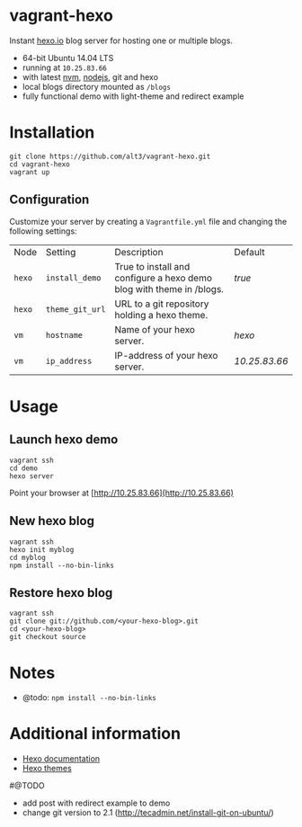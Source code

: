 vagrant-hexo
============

Instant [hexo.io](http://hexo.io) blog server for hosting one or multiple blogs.

- 64-bit Ubuntu 14.04 LTS
- running at `10.25.83.66`
- with latest [nvm](https://github.com/creationix/nvm), [nodejs](http://nodejs.org/), git and hexo
- local blogs directory mounted as `/blogs`
- fully functional demo with light-theme and redirect example



# Installation

	git clone https://github.com/alt3/vagrant-hexo.git
	cd vagrant-hexo
	vagrant up


## Configuration
Customize your server by creating a `Vagrantfile.yml` file and changing the following settings:

<table>
  <tr>
	<td>Node</td>
    <td>Setting</td>
    <td>Description</td>
    <td>Default</td>
  </tr>
  <tr>
	<td><code>hexo</code></td>
    <td><code>install_demo</code></td>
    <td>True to install and configure a hexo demo blog with theme in /blogs.</td>
    <td><em>true</em></td>
  </tr>
  <tr>
	<td><code>hexo</code></td>
    <td><code>theme_git_url</code></td>
    <td>URL to a git repository holding a hexo theme.</td>
    <td><em></em></td>
  </tr>
  <tr>
	<td><code>vm</code></td>
    <td><code>hostname</code></td>
    <td>Name of your hexo server.</td>
    <td><em>hexo</em></td>
  </tr>
  <tr>
	<td><code>vm</code></td>
    <td><code>ip_address</code></td>
    <td>IP-address of your hexo server.</td>
    <td><em>10.25.83.66</em></td>
  </tr>
</table>

# Usage

## Launch hexo demo

	vagrant ssh
	cd demo
	hexo server

Point your browser at [http://10.25.83.66](http://10.25.83.66)

## New hexo blog

	vagrant ssh
	hexo init myblog
	cd myblog
	npm install --no-bin-links

## Restore hexo blog

	vagrant ssh
	git clone git://github.com/<your-hexo-blog>.git
	cd <your-hexo-blog>
	git checkout source

# Notes

- @todo: `npm install --no-bin-links`

# Additional information

- [Hexo documentation](http://hexo.io/docs/)
- [Hexo themes](https://github.com/hexojs/hexo/wiki/Themes)


#@TODO
- add post with redirect example to demo
- change git version to 2.1 (http://tecadmin.net/install-git-on-ubuntu/)
